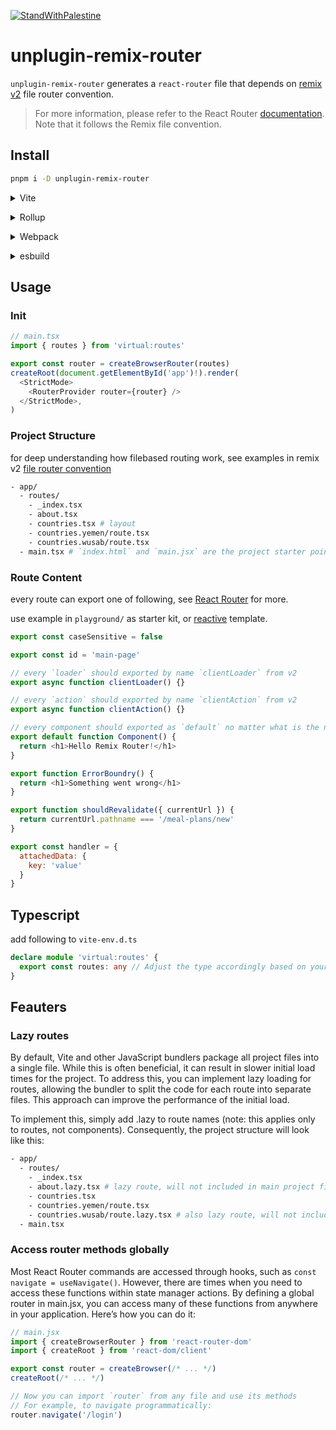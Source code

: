 [![StandWithPalestine](https://raw.githubusercontent.com/Safouene1/support-palestine-banner/master/StandWithPalestine.svg)](https://stand-with-palestine.org)

# unplugin-remix-router

`unplugin-remix-router` generates a `react-router` file that depends on [remix v2](https://remix.run/docs/en/main/file-conventions/routes) file router convention.

>For more information, please refer to the React Router [documentation](https://reactrouter.com/en/main). Note that it follows the Remix file convention.

## Install

```bash
pnpm i -D unplugin-remix-router
```

<details>
<summary>Vite</summary><br>

```ts
// vite.config.ts
import remixRouter from 'unplugin-remix-router/vite'

export default defineConfig({
  plugins: [
    remixRouter({ /* options */ }),
  ],
})
```

Example: [`playground/`](./playground/)

<br></details>

<details>
<summary>Rollup</summary><br>

```ts
// rollup.config.js
import remixRouter from 'unplugin-remix-router/rollup'

export default {
  plugins: [
    remixRouter({ /* options */ }),
  ],
}
```

<br></details>

<details>
<summary>Webpack</summary><br>

```ts
// webpack.config.js
module.exports = {
  /* ... */
  plugins: [
    require('unplugin-remix-router/webpack')({ /* options */ })
  ]
}
```

<br></details>

<details>
<summary>esbuild</summary><br>

```ts
// esbuild.config.js
import { build } from 'esbuild'
import remixRouter from 'unplugin-remix-router/esbuild'

build({
  plugins: [remixRouter()],
})
```

<br></details>

## Usage

### Init

```js
// main.tsx
import { routes } from 'virtual:routes'

export const router = createBrowserRouter(routes)
createRoot(document.getElementById('app')!).render(
  <StrictMode>
    <RouterProvider router={router} />
  </StrictMode>,
)
```

### Project Structure

for deep understanding how filebased routing work, see examples in remix v2 [file router convention](https://remix.run/docs/en/main/file-conventions/routes)

```sh
- app/
  - routes/
    - _index.tsx
    - about.tsx
    - countries.tsx # layout
    - countries.yemen/route.tsx
    - countries.wusab/route.tsx
  - main.tsx # `index.html` and `main.jsx` are the project starter point
```

### Route Content

every route can export one of following, see [React Router](https://reactrouter.com/en/main) for more.

use example in `playground/` as starter kit, or [reactive](https://github.com/ws-rush/reactive) template.

```js
export const caseSensitive = false

export const id = 'main-page'

// every `loader` should exported by name `clientLoader` from v2
export async function clientLoader() {}

// every `action` should exported by name `clientAction` from v2
export async function clientAction() {}

// every component should exported as `default` no matter what is the name from v2
export default function Component() {
  return <h1>Hello Remix Router!</h1>
}

export function ErrorBoundry() {
  return <h1>Something went wrong</h1>
}

export function shouldRevalidate({ currentUrl }) {
  return currentUrl.pathname === '/meal-plans/new'
}

export const handler = {
  attachedData: {
    key: 'value'
  }
}
```

## Typescript

add following to `vite-env.d.ts`

```ts
declare module 'virtual:routes' {
  export const routes: any // Adjust the type accordingly based on your routes structure
}
```

## Feauters

### Lazy routes

By default, Vite and other JavaScript bundlers package all project files into a single file. While this is often beneficial, it can result in slower initial load times for the project. To address this, you can implement lazy loading for routes, allowing the bundler to split the code for each route into separate files. This approach can improve the performance of the initial load.

To implement this, simply add .lazy to route names (note: this applies only to routes, not components). Consequently, the project structure will look like this:

```sh
- app/
  - routes/
    - _index.tsx
    - about.lazy.tsx # lazy route, will not included in main project file
    - countries.tsx
    - countries.yemen/route.tsx
    - countries.wusab/route.lazy.tsx # also lazy route, will not included in main project file
  - main.tsx
```

### Access router methods globally

Most React Router commands are accessed through hooks, such as `const navigate = useNavigate()`. However, there are times when you need to access these functions within state manager actions. By defining a global router in main.jsx, you can access many of these functions from anywhere in your application. Here’s how you can do it:

```js
// main.jsx
import { createBrowserRouter } from 'react-router-dom'
import { createRoot } from 'react-dom/client'

export const router = createBrowser(/* ... */)
createRoot(/* ... */)

// Now you can import `router` from any file and use its methods
// For example, to navigate programmatically:
router.navigate('/login')
```
